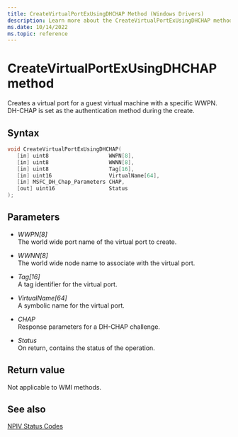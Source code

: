 ```yaml
---
title: CreateVirtualPortExUsingDHCHAP Method (Windows Drivers)
description: Learn more about the CreateVirtualPortExUsingDHCHAP method.
ms.date: 10/14/2022
ms.topic: reference
---
```


# CreateVirtualPortExUsingDHCHAP method

Creates a virtual port for a guest virtual machine with a specific WWPN. DH-CHAP is set as the authentication method during the create.

## Syntax

``` c++
void CreateVirtualPortExUsingDHCHAP(
   [in] uint8                   WWPN[8],
   [in] uint8                   WWNN[8],
   [in] uint8                   Tag[16],
   [in] uint16                  VirtualName[64],
   [in] MSFC_DH_Chap_Parameters CHAP,
   [out] uint16                 Status
);
```

## Parameters

- *WWPN\[8\]*  
    The world wide port name of the virtual port to create.

- *WWNN\[8\]*  
    The world wide node name to associate with the virtual port.

- *Tag\[16\]*  
    A tag identifier for the virtual port.

- *VirtualName\[64\]*  
    A symbolic name for the virtual port.

- *CHAP*  
    Response parameters for a DH-CHAP challenge.

- *Status*  
    On return, contains the status of the operation.

## Return value

Not applicable to WMI methods.

## See also

[NPIV Status Codes](npiv-status-codes.md)
